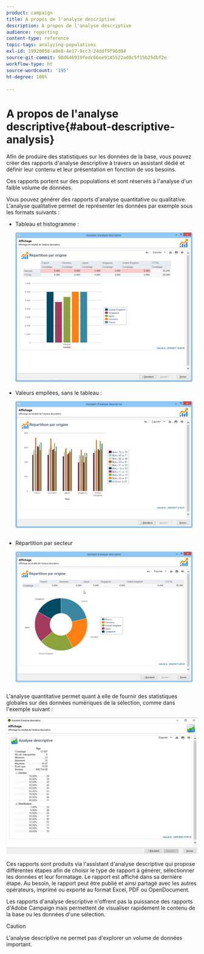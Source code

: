 ```yaml
---
product: campaign
title: A propos de l'analyse descriptive
description: A propos de l'analyse descriptive
audience: reporting
content-type: reference
topic-tags: analyzing-populations
exl-id: 19920058-e8e8-4e17-9cc3-24ddf9f96d04
source-git-commit: 98d646919fedc66ee9145522ad0c5f15b25dbf2e
workflow-type: ht
source-wordcount: '195'
ht-degree: 100%

---
```


# A propos de l&#39;analyse descriptive{#about-descriptive-analysis}

Afin de produire des statistiques sur les données de la base, vous pouvez créer des rapports d&#39;analyse descriptive à travers un assistant dédié et définir leur contenu et leur présentation en fonction de vos besoins.

Ces rapports portent sur des populations et sont réservés à l&#39;analyse d&#39;un faible volume de données.

Vous pouvez générer des rapports d&#39;analyse quantitative ou qualitative. L&#39;analyse qualitative permet de représenter les données par exemple sous les formats suivants :

* Tableau et histogramme :

   ![](assets/reporting_descriptive_sample_1.png)

* Valeurs empilées, sans le tableau :

   ![](assets/reporting_descriptive_sample_3.png)

* Répartition par secteur

   ![](assets/reporting_descriptive_sample_2.png)

L&#39;analyse quantitative permet quant à elle de fournir des statistiques globales sur des données numériques de la sélection, comme dans l&#39;exemple suivant :

![](assets/reporting_descriptive_quantitative_sample.png)

Ces rapports sont produits via l&#39;assistant d&#39;analyse descriptive qui propose différentes étapes afin de choisir le type de rapport à générer, sélectionner les données et leur formatage. Le rapport est affiché dans sa dernière étape. Au besoin, le rapport peut être publié et ainsi partagé avec les autres opérateurs, imprimé ou exporté au format Excel, PDF ou OpenDocument.

Les rapports d&#39;analyse descriptive n&#39;offrent pas la puissance des rapports d&#39;Adobe Campaign mais permettent de visualiser rapidement le contenu de la base ou les données d&#39;une sélection.

>[!CAUTION]
>
>L&#39;analyse descriptive ne permet pas d&#39;explorer un volume de données important.
